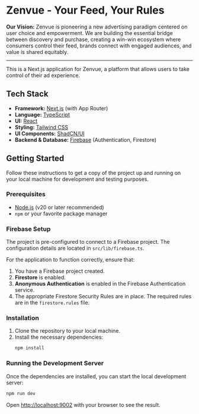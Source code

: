 # Zenvue - Your Feed, Your Rules

**Our Vision:** Zenvue is pioneering a new advertising paradigm centered on user choice and empowerment. We are building the essential bridge between discovery and purchase, creating a win-win ecosystem where consumers control their feed, brands connect with engaged audiences, and value is shared equitably.

---

This is a Next.js application for Zenvue, a platform that allows users to take control of their ad experience.

## Tech Stack

- **Framework:** [Next.js](https://nextjs.org/) (with App Router)
- **Language:** [TypeScript](https://www.typescriptlang.org/)
- **UI:** [React](https://reactjs.org/)
- **Styling:** [Tailwind CSS](https://tailwindcss.com/)
- **UI Components:** [ShadCN/UI](https://ui.shadcn.com/)
- **Backend & Database:** [Firebase](https://firebase.google.com/) (Authentication, Firestore)

## Getting Started

Follow these instructions to get a copy of the project up and running on your local machine for development and testing purposes.

### Prerequisites

- [Node.js](https://nodejs.org/en/) (v20 or later recommended)
- `npm` or your favorite package manager

### Firebase Setup

The project is pre-configured to connect to a Firebase project. The configuration details are located in `src/lib/firebase.ts`.

For the application to function correctly, ensure that:
1.  You have a Firebase project created.
2.  **Firestore** is enabled.
3.  **Anonymous Authentication** is enabled in the Firebase Authentication service.
4.  The appropriate Firestore Security Rules are in place. The required rules are in the `firestore.rules` file.

### Installation

1.  Clone the repository to your local machine.
2.  Install the necessary dependencies:
    ```bash
    npm install
    ```

### Running the Development Server

Once the dependencies are installed, you can start the local development server:

```bash
npm run dev
```

Open [http://localhost:9002](http://localhost:9002) with your browser to see the result.
